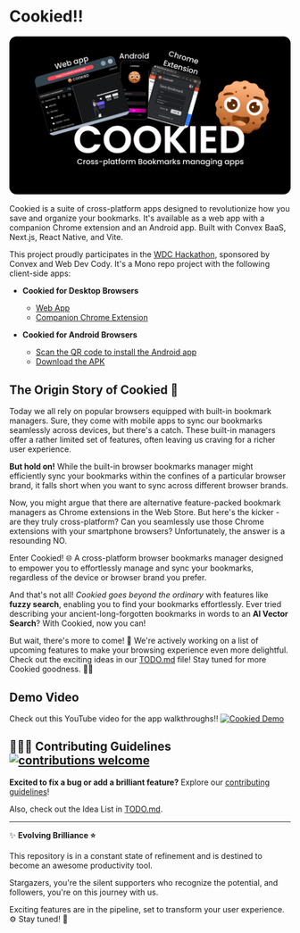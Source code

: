 # Cookied!!

![Banner Image](./.github/docs/banner.png)

Cookied is a suite of cross-platform apps designed to revolutionize how you save and organize your bookmarks. It's available as a web app with a companion Chrome extension and an Android app. Built with Convex BaaS, Next.js, React Native, and Vite.

This project proudly participates in the [WDC Hackathon](https://hackathon.webdevcody.com/), sponsored by Convex and Web Dev Cody. It's a Mono repo project with the following client-side apps:

- **Cookied for Desktop Browsers**
  - [Web App](http://cookiedapi.vercel.app/api/get/webapp)
  - [Companion Chrome Extension](https://cookiedapi.vercel.app/api/get/chrome-ext)

- **Cookied for Android Browsers**
  - [Scan the QR code to install the Android app](https://cookiedapi.vercel.app/api/get/android-qr)
  - [Download the APK](https://cookiedapi.vercel.app/api/get/android-dl)

## The Origin Story of Cookied 🍪

Today we all rely on popular browsers equipped with built-in bookmark managers. Sure, they come with mobile apps to sync our bookmarks seamlessly across devices, but there's a catch. These built-in managers offer a rather limited set of features, often leaving us craving for a richer user experience. 

**But hold on!** While the built-in browser bookmarks manager might efficiently sync your bookmarks within the confines of a particular browser brand, it falls short when you want to sync across different browser brands.

Now, you might argue that there are alternative feature-packed bookmark managers as Chrome extensions in the Web Store. But here's the kicker - are they truly cross-platform? Can you seamlessly use those Chrome extensions with your smartphone browsers? Unfortunately, the answer is a resounding NO.

Enter Cookied! 🌐 A cross-platform browser bookmarks manager designed to empower you to effortlessly manage and sync your bookmarks, regardless of the device or browser brand you prefer. 

And that's not all! *Cookied goes beyond the ordinary* with features like **fuzzy search**, enabling you to find your bookmarks effortlessly. Ever tried describing your ancient-long-forgotten bookmarks in words to an **AI Vector Search**? With Cookied, now you can!

But wait, there's more to come! 🚀 We're actively working on a list of upcoming features to make your browsing experience even more delightful. Check out the exciting ideas in our [TODO.md](./TODO.md) file! Stay tuned for more Cookied goodness. 🍪✨

## Demo Video

Check out this YouTube video for the app walkthroughs!!
[![Cookied Demo](https://img.youtube.com/vi/jcy70qBsbtY/0.jpg)](https://www.youtube.com/watch?v=jcy70qBsbtY)

## 🤝🏽🍀 Contributing Guidelines [![contributions welcome](https://img.shields.io/badge/contributions-welcome-brightgreen.svg?style=flat)](https://github.com/dwyl/esta/issues)

**Excited to fix a bug or add a brilliant feature?**
Explore our [contributing guidelines](.github/docs/CONTRIBUTING.md)!

Also, check out the Idea List in [TODO.md](./TODO.md).

---

✨ **Evolving Brilliance ⭐**

This repository is in a constant state of refinement and is destined to become an awesome productivity tool.

Stargazers, you're the silent supporters who recognize the potential, and followers, you're on this journey with us.

Exciting features are in the pipeline, set to transform your user experience. ⚙️ Stay tuned! 🌟
